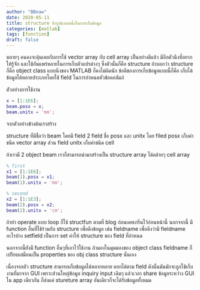 ```yaml
---
author: "BBeaw"
date: 2020-05-11
title: structure อีกรูปแบบหนึ่งในการเก็บข้อมูล
categories: [matlab]
tags: [function]
draft: false
---
```


หลายๆ คนคงจะคุ้นเคยกับการใช้ vector array กับ cell array เป็นอย่างดีแล้ว มีอีกตัวนึงที่อยากให้รู้จัก และใช้กันแพร่หลายในการเก็บตัวแปรต่างๆ ซึ่งตัวนั้นก็คือ structure ถ้าบอกว่า structure ก็คือ object class แบบนึงของ MATLAB ก็คงไม่ผิดนัก ข้อดีของการเก็บข้อมูลแบบนี้ก็คือ เก็บได้ข้อมูลได้หลายประเภทโดยใช้ field ในการกำหนดหัวข้อคอลัมภ์

ตัวอย่างการใช้งาน 

```MATLAB
x = [1:1E6];
beam.posx = x;
beam.unitx = 'mm';
```
จากตัวอย่างข้างต้นเราสร้าง

structure ที่มีชื่อว่า beam โดยมี field 2 field ชื่อ posx และ unitx โดย filed posx เก็บค่าชนิด vector array ส่วน field unitx เก็บค่าชนิด cell

ถ้าเรามี 2 object beam เราก็สามารถนำมาสร้างเป็น structure array ได้คล้ายๆ cell array   

```MATLAB
% first 
x1 = [1:1E6];
beam(1).posx = x1;
beam(1).unitx = 'mm';

% second
x2 = [1:1E3];
beam(2).posx = x2;
beam(2).unitx = 'cm';
```

ถ้าทำ operate แบบ loop ก็ใช้ structfun ตามที่ blog ก่อนเคยเกริ่นไว้ก่อนหน้านี้
นอกจากนี้ มี function อื่นที่ใช้ร่วมกับ structure เพื่อดึงข้อมูล เช่น fieldname เพื่อดึงว่ามี fieldname อะไรบ้าง setfield เป็นการ set ค่าให้ structure ของ field ที่กำหนด

นอกจากนี้ยังมี function อื่นๆที่เอาไว้ใช้งาน ถ้ามองในมุมมองของ object class fieldname ก็เปรียบเสมือนเป็น properties ของ obj class structure นั่นเอง

เนื่องจากตัว structure สามารถเก็บข้อมูลได้หลากหลาย แยกได้ตาม field ดังนั้นมันมักจะถูกใช้เก็บงานที่มาจาก GUI เพราะส่วนใหญ่ข้อมูล inquiry input เดิมๆ แล้วเวลา share ข้อมูลระหว่าง GUI ใน app เดียวกัน ก็ส่งแค่ stureture array อันเดียวก็จะได้รับข้อมูลทั้งหมด
